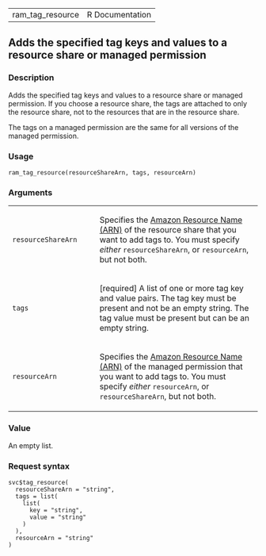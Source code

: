 <table style="width: 100%;">
<tbody>
<tr class="odd">
<td>ram_tag_resource</td>
<td style="text-align: right;">R Documentation</td>
</tr>
</tbody>
</table>

## Adds the specified tag keys and values to a resource share or managed permission

### Description

Adds the specified tag keys and values to a resource share or managed
permission. If you choose a resource share, the tags are attached to
only the resource share, not to the resources that are in the resource
share.

The tags on a managed permission are the same for all versions of the
managed permission.

### Usage

    ram_tag_resource(resourceShareArn, tags, resourceArn)

### Arguments

<table>
<colgroup>
<col style="width: 35%" />
<col style="width: 65%" />
</colgroup>
<tbody>
<tr class="odd">
<td><code
id="ram_tag_resource_:_resourceShareArn">resourceShareArn</code></td>
<td><p>Specifies the <a
href="https://docs.aws.amazon.com/IAM/latest/UserGuide/reference-arns.html">Amazon
Resource Name (ARN)</a> of the resource share that you want to add tags
to. You must specify <em>either</em> <code>resourceShareArn</code>, or
<code>resourceArn</code>, but not both.</p></td>
</tr>
<tr class="even">
<td><code id="ram_tag_resource_:_tags">tags</code></td>
<td><p>[required] A list of one or more tag key and value pairs. The tag
key must be present and not be an empty string. The tag value must be
present but can be an empty string.</p></td>
</tr>
<tr class="odd">
<td><code id="ram_tag_resource_:_resourceArn">resourceArn</code></td>
<td><p>Specifies the <a
href="https://docs.aws.amazon.com/IAM/latest/UserGuide/reference-arns.html">Amazon
Resource Name (ARN)</a> of the managed permission that you want to add
tags to. You must specify <em>either</em> <code>resourceArn</code>, or
<code>resourceShareArn</code>, but not both.</p></td>
</tr>
</tbody>
</table>

### Value

An empty list.

### Request syntax

    svc$tag_resource(
      resourceShareArn = "string",
      tags = list(
        list(
          key = "string",
          value = "string"
        )
      ),
      resourceArn = "string"
    )
